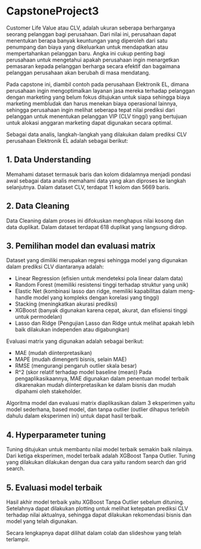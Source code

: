# CapstoneProject3

Customer Life Value atau CLV, adalah ukuran seberapa berharganya seorang pelanggan bagi perusahaan. Dari nilai ini, perusahaan dapat menentukan berapa banyak keuntungan yang diperoleh dari satu penumpang dan biaya yang dikeluarkan untuk mendapatkan atau mempertahankan pelanggan baru. Angka ini cukup penting bagi perusahaan untuk mengetahui apakah perusahaan ingin menargetkan pemasaran kepada pelanggan berharga secara efektif dan bagaimana pelanggan perusahaan akan berubah di masa mendatang.

Pada capstone ini, diambil contoh pada perusahaan Elektronik EL, dimana perusahaan ingin mengoptimalkan layanan jasa mereka terhadap pelanggan dengan marketing yang belum fokus ditujukan untuk siapa sehingga biaya marketing membludak dan harus menekan biaya operasional lainnya, sehingga perusahaan ingin melihat seberapa tepat nilai prediksi dari pelanggan untuk menentukan pelanggan VIP (CLV tinggi) yang bertujuan untuk alokasi anggaran marketing dapat digunakan secara optimal.

Sebagai data analis, langkah-langkah yang dilakukan dalam prediksi CLV perusahaan Elektronik EL adalah sebagai berikut:
## 1. Data Understanding
  Memahami dataset termasuk baris dan kolom didalamnya menjadi pondasi awal sebagai data analis memahami data yang akan diproses ke langkah selanjutnya. Dalam dataset CLV, terdapat 11 kolom dan 5669 baris. 
  
## 2. Data Cleaning
  Data Cleaning dalam proses ini difokuskan menghapus nilai kosong dan data duplikat. Dalam dataset terdapat 618 duplikat yang langsung didrop. 
  
## 3. Pemilihan model dan evaluasi matrix
  Dataset yang dimiliki merupakan regresi sehingga model yang digunakan dalam prediksi CLV diantaranya adalah:
  - Linear Regression (efisien untuk mendeteksi pola linear dalam data)
  - Random Forest (memiliki resistensi tinggi terhadap struktur yang unik)
  - Elastic Net (kombinasi lasso dan ridge, memiliki kapabilitas dalam meng-handle model yang kompleks dengan korelasi yang tinggi)
  - Stacking (meningkatkan akurasi prediksi)
  - XGBoost (banyak digunakan karena cepat, akurat, dan efisiensi tinggi untuk permodelan)
  - Lasso dan Ridge (Pengujian Lasso dan Ridge untuk melihat apakah lebih baik dilakukan independen atau digabungkan)
    
  Evaluasi matrix yang digunakan adalah sebagai berikut:
  - MAE (mudah diinterpretasikan)
  - MAPE (mudah dimengerti bisnis, selain MAE)
  - RMSE (mengurangi pengaruh outlier skala besar)
  - R^2 (skor relatif terhadap model baseline (mean))
    Pada pengaplikasikaannya, MAE digunakan dalam penentuan model terbaik dikarenakan mudah diinterpretasikan ke dalam bisnis dan mudah dipahami oleh stakeholder.

  Algoritma model dan evaluasi matrix diaplikasikan dalam 3 eksperimen yaitu model sederhana, based model, dan tanpa outlier (outlier dihapus terlebih dahulu dalam eksperimen ini) untuk dapat hasil terbaik. 
    
## 4. Hyperparameter tuning
  Tuning ditujukan untuk membantu nilai model terbaik semakin baik nilainya. Dari ketiga eksperimen, model terbaik adalah XGBoost Tanpa Outlier. Tuning yang dilakukan dilakukan dengan dua cara yaitu random search dan grid search.

## 5. Evaluasi model terbaik
  Hasil akhir model terbaik yaitu XGBoost Tanpa Outlier sebelum dituning. Setelahnya dapat dilakukan plotting untuk melihat ketepatan prediksi CLV terhadap nilai aktualnya, sehingga dapat dilakukan rekomendasi bisnis dan model yang        telah digunakan. 

  Secara lengkapnya dapat dilihat dalam colab dan slideshow yang telah terlampir. 

  
